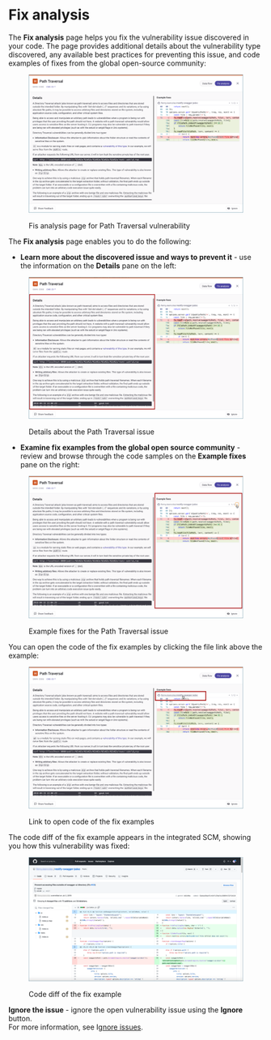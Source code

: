# Fix analysis

The **Fix analysis** page helps you fix the vulnerability issue discovered in your code. The page provides additional details about the vulnerability type discovered, any available best practices for preventing this issue, and code examples of fixes from the global open-source community:

<figure><img src="../../../../.gitbook/assets/Snyk Code - Results - Issues - Fix analysis page - 2.png" alt="Fis analysis page for Path Traversal vulnerability"><figcaption><p>Fis analysis page for Path Traversal vulnerability</p></figcaption></figure>

The **Fix analysis** page enables you to do the following:

* **Learn more about the discovered issue and ways to prevent it** - use the information on the **Details** pane on the left:

<figure><img src="../../../../.gitbook/assets/Snyk Code - Results - Issues - Fix analysis page - Details pane.png" alt="Details about the Path Traversal issue"><figcaption><p>Details about the Path Traversal issue</p></figcaption></figure>

* **Examine fix examples from the global open source community** - review and browse through the code samples on the **Example fixes** pane on the right:

<figure><img src="../../../../.gitbook/assets/Snyk Code - Results - Issues - Fix analysis page - Examples pane.png" alt="Example fixes for the Path Traversal issue"><figcaption><p>Example fixes for the Path Traversal issue</p></figcaption></figure>

You can open the code of the fix examples by clicking the file link above the example:

<figure><img src="../../../../.gitbook/assets/Snyk Code - Results - Issues - Fix analysis page - Examples pane - link to code.png" alt="Link to open code of the fix examples"><figcaption><p>Link to open code of the fix examples</p></figcaption></figure>

The code diff of the fix example appears in the integrated SCM, showing you how this vulnerability was fixed:

<figure><img src="../../../../.gitbook/assets/Snyk Code - Results - Issues - Fix analysis page - Examples pane - link - code.png" alt="Code diff of the fix example"><figcaption><p>Code diff of the fix example</p></figcaption></figure>

**Ignore the issue** - ignore the open vulnerability issue using the **Ignore** button.\
For more information, see I[gnore issues](../../../../manage-risk/find-and-manage-priority-issues/ignore-issues.md).
